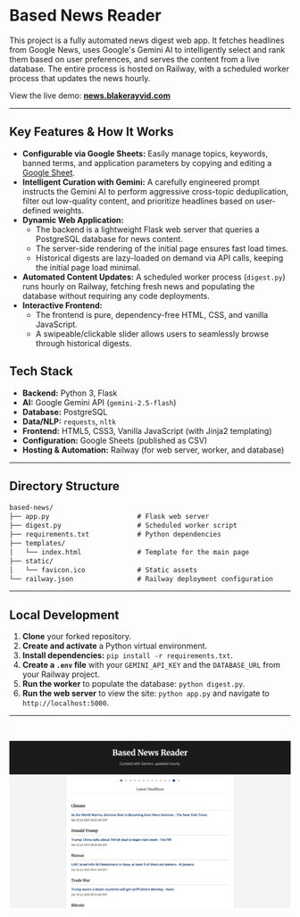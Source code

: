 # Based News Reader

This project is a fully automated news digest web app. It fetches headlines from Google News, uses Google's Gemini AI to intelligently select and rank them based on user preferences, and serves the content from a live database. The entire process is hosted on Railway, with a scheduled worker process that updates the news hourly.

View the live demo: **[news.blakerayvid.com](https://news.blakerayvid.com)**

---

## Key Features & How It Works

*   **Configurable via Google Sheets:** Easily manage topics, keywords, banned terms, and application parameters by copying and editing a [Google Sheet](https://docs.google.com/spreadsheets/d/1OjpsQEnrNwcXEWYuPskGRA5Jf-U8e_x0x3j2CKJualg/edit?usp=sharing).
*   **Intelligent Curation with Gemini:** A carefully engineered prompt instructs the Gemini AI to perform aggressive cross-topic deduplication, filter out low-quality content, and prioritize headlines based on user-defined weights.
*   **Dynamic Web Application:**
    *   The backend is a lightweight Flask web server that queries a PostgreSQL database for news content.
    *   The server-side rendering of the initial page ensures fast load times.
    *   Historical digests are lazy-loaded on demand via API calls, keeping the initial page load minimal.
*   **Automated Content Updates:** A scheduled worker process (`digest.py`) runs hourly on Railway, fetching fresh news and populating the database without requiring any code deployments.
*   **Interactive Frontend:**
    *   The frontend is pure, dependency-free HTML, CSS, and vanilla JavaScript.
    *   A swipeable/clickable slider allows users to seamlessly browse through historical digests.

## Tech Stack

*   **Backend:** Python 3, Flask
*   **AI:** Google Gemini API (`gemini-2.5-flash`)
*   **Database:** PostgreSQL
*   **Data/NLP:** `requests`, `nltk`
*   **Frontend:** HTML5, CSS3, Vanilla JavaScript (with Jinja2 templating)
*   **Configuration:** Google Sheets (published as CSV)
*   **Hosting & Automation:** Railway (for web server, worker, and database)

---

## Directory Structure

```plaintext
based-news/
├── app.py                      # Flask web server
├── digest.py                   # Scheduled worker script
├── requirements.txt            # Python dependencies
├── templates/
│   └── index.html              # Template for the main page
├── static/
│   └── favicon.ico             # Static assets
└── railway.json                # Railway deployment configuration
```

---

## Local Development

1.  **Clone** your forked repository.
2.  **Create and activate** a Python virtual environment.
3.  **Install dependencies:** `pip install -r requirements.txt`.
4.  **Create a `.env` file** with your `GEMINI_API_KEY` and the `DATABASE_URL` from your Railway project.
5.  **Run the worker** to populate the database: `python digest.py`.
6.  **Run the web server** to view the site: `python app.py` and navigate to `http://localhost:5000`.

---

<br>

![](images/example.png)
